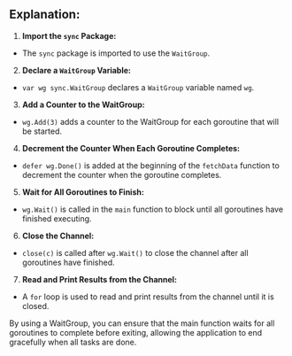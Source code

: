 
## Explanation:

1. **Import the `sync` Package:**
- The `sync` package is imported to use the `WaitGroup`.

2. **Declare a `WaitGroup` Variable:**
- `var wg sync.WaitGroup` declares a `WaitGroup` variable named `wg`.

3. **Add a Counter to the WaitGroup:**
- `wg.Add(3)` adds a counter to the WaitGroup for each goroutine that will be started.

4. **Decrement the Counter When Each Goroutine Completes:**
- `defer wg.Done()` is added at the beginning of the `fetchData` function to decrement the counter when the goroutine completes.

5. **Wait for All Goroutines to Finish:**
- `wg.Wait()` is called in the `main` function to block until all goroutines have finished executing.

6. **Close the Channel:**
- `close(c)` is called after `wg.Wait()` to close the channel after all goroutines have finished.

7. **Read and Print Results from the Channel:**
- A `for` loop is used to read and print results from the channel until it is closed.

By using a WaitGroup, you can ensure that the main function waits for all goroutines to complete before exiting, allowing the application to end gracefully when all tasks are done.
